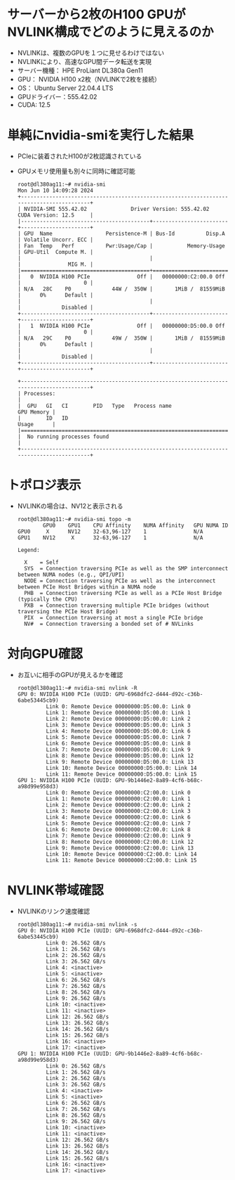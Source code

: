 # サーバーから2枚のH100 GPUがNVLINK構成でどのように見えるのか

- NVLINKは、複数のGPUを１つに見せるわけではない
- NVLINKにより、高速なGPU間データ転送を実現
- サーバー機種： HPE ProLiant DL380a Gen11
- GPU： NVIDIA H100 x2枚（NVLINKで2枚を接続）
- OS： Ubuntu Server 22.04.4 LTS
- GPUドライバー：555.42.02
- CUDA: 12.5

# 単純にnvidia-smiを実行した結果

- PCIeに装着されたH100が2枚認識されている
- GPUメモリ使用量も別々に同時に確認可能

      root@dl380ag11:~# nvidia-smi
      Mon Jun 10 14:09:28 2024       
      +-----------------------------------------------------------------------------------------+
      | NVIDIA-SMI 555.42.02              Driver Version: 555.42.02      CUDA Version: 12.5     |
      |-----------------------------------------+------------------------+----------------------+
      | GPU  Name                 Persistence-M | Bus-Id          Disp.A | Volatile Uncorr. ECC |
      | Fan  Temp   Perf          Pwr:Usage/Cap |           Memory-Usage | GPU-Util  Compute M. |
      |                                         |                        |               MIG M. |
      |=========================================+========================+======================|
      |   0  NVIDIA H100 PCIe               Off |   00000000:C2:00.0 Off |                    0 |
      | N/A   28C    P0             44W /  350W |       1MiB /  81559MiB |      0%      Default |
      |                                         |                        |             Disabled |
      +-----------------------------------------+------------------------+----------------------+
      |   1  NVIDIA H100 PCIe               Off |   00000000:D5:00.0 Off |                    0 |
      | N/A   29C    P0             49W /  350W |       1MiB /  81559MiB |      0%      Default |
      |                                         |                        |             Disabled |
      +-----------------------------------------+------------------------+----------------------+
                                                                                               
      +-----------------------------------------------------------------------------------------+
      | Processes:                                                                              |
      |  GPU   GI   CI        PID   Type   Process name                              GPU Memory |
      |        ID   ID                                                               Usage      |
      |=========================================================================================|
      |  No running processes found                                                             |
      +-----------------------------------------------------------------------------------------+

# トポロジ表示
- NVLINKの場合は、NV12と表示される

      root@dl380ag11:~# nvidia-smi topo -m
              GPU0    GPU1    CPU Affinity    NUMA Affinity   GPU NUMA ID
      GPU0     X      NV12    32-63,96-127    1               N/A
      GPU1    NV12     X      32-63,96-127    1               N/A
      
      Legend:
      
        X    = Self
        SYS  = Connection traversing PCIe as well as the SMP interconnect between NUMA nodes (e.g., QPI/UPI)
        NODE = Connection traversing PCIe as well as the interconnect between PCIe Host Bridges within a NUMA node
        PHB  = Connection traversing PCIe as well as a PCIe Host Bridge (typically the CPU)
        PXB  = Connection traversing multiple PCIe bridges (without traversing the PCIe Host Bridge)
        PIX  = Connection traversing at most a single PCIe bridge
        NV#  = Connection traversing a bonded set of # NVLinks

# 対向GPU確認
- お互いに相手のGPUが見えるかを確認

      root@dl380ag11:~# nvidia-smi nvlink -R
      GPU 0: NVIDIA H100 PCIe (UUID: GPU-6968dfc2-d444-d92c-c36b-6abe53445cb9)
               Link 0: Remote Device 00000000:D5:00.0: Link 0
               Link 1: Remote Device 00000000:D5:00.0: Link 1
               Link 2: Remote Device 00000000:D5:00.0: Link 2
               Link 3: Remote Device 00000000:D5:00.0: Link 3
               Link 4: Remote Device 00000000:D5:00.0: Link 6
               Link 5: Remote Device 00000000:D5:00.0: Link 7
               Link 6: Remote Device 00000000:D5:00.0: Link 8
               Link 7: Remote Device 00000000:D5:00.0: Link 9
               Link 8: Remote Device 00000000:D5:00.0: Link 12
               Link 9: Remote Device 00000000:D5:00.0: Link 13
               Link 10: Remote Device 00000000:D5:00.0: Link 14
               Link 11: Remote Device 00000000:D5:00.0: Link 15
      GPU 1: NVIDIA H100 PCIe (UUID: GPU-9b1446e2-8a89-4cf6-b68c-a98d99e958d3)
               Link 0: Remote Device 00000000:C2:00.0: Link 0
               Link 1: Remote Device 00000000:C2:00.0: Link 1
               Link 2: Remote Device 00000000:C2:00.0: Link 2
               Link 3: Remote Device 00000000:C2:00.0: Link 3
               Link 4: Remote Device 00000000:C2:00.0: Link 6
               Link 5: Remote Device 00000000:C2:00.0: Link 7
               Link 6: Remote Device 00000000:C2:00.0: Link 8
               Link 7: Remote Device 00000000:C2:00.0: Link 9
               Link 8: Remote Device 00000000:C2:00.0: Link 12
               Link 9: Remote Device 00000000:C2:00.0: Link 13
               Link 10: Remote Device 00000000:C2:00.0: Link 14
               Link 11: Remote Device 00000000:C2:00.0: Link 15

# NVLINK帯域確認
- NVLINKのリンク速度確認

      root@dl380ag11:~# nvidia-smi nvlink -s
      GPU 0: NVIDIA H100 PCIe (UUID: GPU-6968dfc2-d444-d92c-c36b-6abe53445cb9)
               Link 0: 26.562 GB/s
               Link 1: 26.562 GB/s
               Link 2: 26.562 GB/s
               Link 3: 26.562 GB/s
               Link 4: <inactive>
               Link 5: <inactive>
               Link 6: 26.562 GB/s
               Link 7: 26.562 GB/s
               Link 8: 26.562 GB/s
               Link 9: 26.562 GB/s
               Link 10: <inactive>
               Link 11: <inactive>
               Link 12: 26.562 GB/s
               Link 13: 26.562 GB/s
               Link 14: 26.562 GB/s
               Link 15: 26.562 GB/s
               Link 16: <inactive>
               Link 17: <inactive>
      GPU 1: NVIDIA H100 PCIe (UUID: GPU-9b1446e2-8a89-4cf6-b68c-a98d99e958d3)
               Link 0: 26.562 GB/s
               Link 1: 26.562 GB/s
               Link 2: 26.562 GB/s
               Link 3: 26.562 GB/s
               Link 4: <inactive>
               Link 5: <inactive>
               Link 6: 26.562 GB/s
               Link 7: 26.562 GB/s
               Link 8: 26.562 GB/s
               Link 9: 26.562 GB/s
               Link 10: <inactive>
               Link 11: <inactive>
               Link 12: 26.562 GB/s
               Link 13: 26.562 GB/s
               Link 14: 26.562 GB/s
               Link 15: 26.562 GB/s
               Link 16: <inactive>
               Link 17: <inactive>

